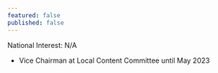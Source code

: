 ```yaml
---
featured: false
published: false
---
```

National Interest: N/A

* Vice Chairman at Local Content Committee until May 2023
